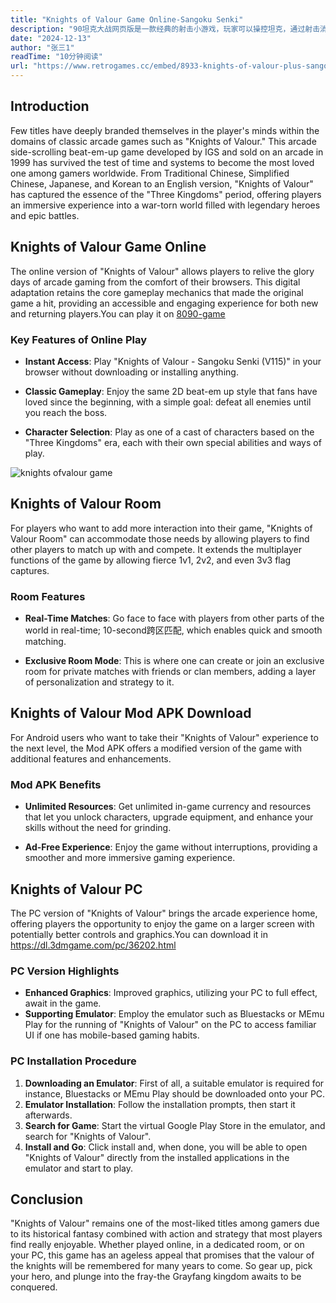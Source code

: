 ```yaml
---
title: "Knights of Valour Game Online-Sangoku Senki"
description: "90坦克大战网页版是一款经典的射击小游戏，玩家可以操控坦克，通过射击消灭敌方坦克，同时保护己方基地。游戏操作简单，支持单人或双人模式。"
date: "2024-12-13"
author: "张三1"
readTime: "10分钟阅读"
url: "https://www.retrogames.cc/embed/8933-knights-of-valour-plus-sangoku-senki-plus-v119.html"
---
```


## Introduction 

Few titles have deeply branded themselves in the player's minds within the domains of classic arcade games such as "Knights of Valour." This arcade side-scrolling beat-em-up game developed by IGS and sold on an arcade in 1999 has survived the test of time and systems to become the most loved one among gamers worldwide. From Traditional Chinese, Simplified Chinese, Japanese, and Korean to an English version, "Knights of Valour" has captured the essence of the "Three Kingdoms" period, offering players an immersive experience into a war-torn world filled with legendary heroes and epic battles.

## Knights of Valour Game Online

The online version of "Knights of Valour" allows players to relive the glory days of arcade gaming from the comfort of their browsers. This digital adaptation retains the core gameplay mechanics that made the original game a hit, providing an accessible and engaging experience for both new and returning players.You can play it on [8090-game](https://8090-game.online)

### Key Features of Online Play

- **Instant Access**: Play "Knights of Valour - Sangoku Senki (V115)" in your browser without downloading or installing anything.

- **Classic Gameplay**: Enjoy the same 2D beat-em up style that fans have loved since the beginning, with a simple goal: defeat all enemies until you reach the boss.
- **Character Selection**: Play as one of a cast of characters based on the "Three Kingdoms" era, each with their own special abilities and ways of play.

![knights ofvalour game](/images/knights-of-valour-game.jpg#pic_center)

## Knights of Valour Room

For players who want to add more interaction into their game, "Knights of Valour Room" can accommodate those needs by allowing players to find other players to match up with and compete. It extends the multiplayer functions of the game by allowing fierce 1v1, 2v2, and even 3v3 flag captures.

### Room Features

- **Real-Time Matches**: Go face to face with players from other parts of the world in real-time; 10-second跨区匹配, which enables quick and smooth matching.

- **Exclusive Room Mode**: This is where one can create or join an exclusive room for private matches with friends or clan members, adding a layer of personalization and strategy to it.

## Knights of Valour Mod APK Download

For Android users who want to take their "Knights of Valour" experience to the next level, the Mod APK offers a modified version of the game with additional features and enhancements.

### Mod APK Benefits

* **Unlimited Resources**: Get unlimited in-game currency and resources that let you unlock characters, upgrade equipment, and enhance your skills without the need for grinding.
- **Ad-Free Experience**: Enjoy the game without interruptions, providing a smoother and more immersive gaming experience.

## Knights of Valour PC

The PC version of "Knights of Valour" brings the arcade experience home, offering players the opportunity to enjoy the game on a larger screen with potentially better controls and graphics.You can download it in https://dl.3dmgame.com/pc/36202.html

### PC Version Highlights

- **Enhanced Graphics**: Improved graphics, utilizing your PC to full effect, await in the game.
- **Supporting Emulator**: Employ the emulator such as Bluestacks or MEmu Play for the running of "Knights of Valour" on the PC to access familiar UI if one has mobile-based gaming habits.

### PC Installation Procedure

1. **Downloading an Emulator**: First of all, a suitable emulator is required for instance, Bluestacks or MEmu Play should be downloaded onto your PC.
2. **Emulator Installation**: Follow the installation prompts, then start it afterwards.
3. **Search for Game**: Start the virtual Google Play Store in the emulator, and search for "Knights of Valour".
4. **Install and Go**: Click install and, when done, you will be able to open "Knights of Valour" directly from the installed applications in the emulator and start to play.

## Conclusion

"Knights of Valour" remains one of the most-liked titles among gamers due to its historical fantasy combined with action and strategy that most players find really enjoyable. Whether played online, in a dedicated room, or on your PC, this game has an ageless appeal that promises that the valour of the knights will be remembered for many years to come. So gear up, pick your hero, and plunge into the fray-the Grayfang kingdom awaits to be conquered.